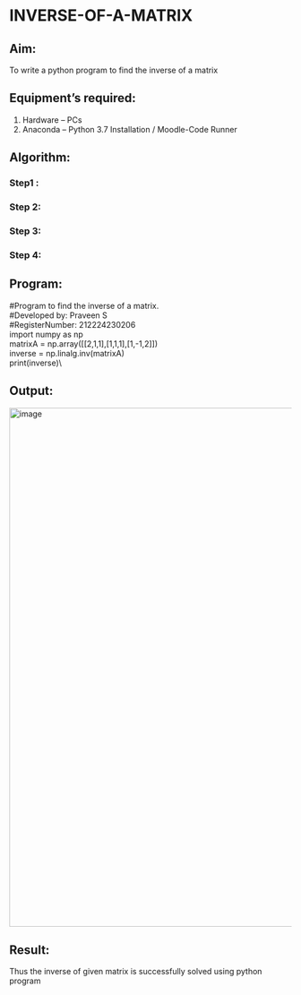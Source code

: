 # INVERSE-OF-A-MATRIX
## Aim:
To write a python program to find the inverse of a matrix
## Equipment’s required:
1. 	Hardware – PCs
2. 	Anaconda – Python 3.7 Installation / Moodle-Code Runner
## Algorithm:
### Step1 : 
### Step 2: 
### Step 3: 
### Step 4: 

## Program:
#Program to find the inverse of a matrix.\
#Developed by: Praveen S\
#RegisterNumber: 212224230206\
import numpy as np\
matrixA = np.array([[2,1,1],[1,1,1],[1,-1,2]])\
inverse = np.linalg.inv(matrixA)\
print(inverse)\
## Output:
<img width="1317" height="927" alt="image" src="https://github.com/user-attachments/assets/c30a9f22-ea7a-44ac-8bd6-a6e705b8bdfb" />

## Result:
Thus the inverse of given matrix is successfully solved using python program

